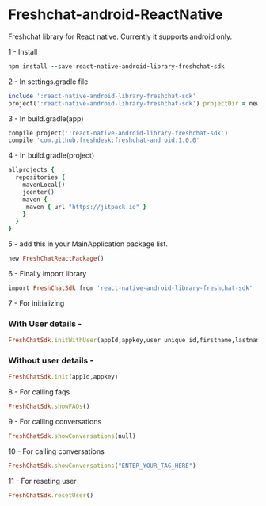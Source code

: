 # Freshchat-android-ReactNative

Freshchat library for React native. Currently it supports android only.

1 - Install 
```ruby
npm install --save react-native-android-library-freshchat-sdk
```

2 - In settings.gradle file 
```ruby
include ':react-native-android-library-freshchat-sdk'
project(':react-native-android-library-freshchat-sdk').projectDir = new File(settingsDir, '../node_modules/react-native-android-library-freshchat-sdk/android')
```

3 - In build.gradle(app) 
```ruby
compile project(':react-native-android-library-freshchat-sdk') 
compile 'com.github.freshdesk:freshchat-android:1.0.0'
```

4 - In build.gradle(project) 
```ruby
allprojects {
  repositories {
    mavenLocal()
    jcenter()
    maven {
     maven { url "https://jitpack.io" }
    }
  }
}
```


5 - add this in your MainApplication package list.
```ruby
new FreshChatReactPackage()
```

6 - Finally import library 
```ruby
import FreshChatSdk from 'react-native-android-library-freshchat-sdk'
```

7 - For initializing
### With User details -
```ruby
FreshChatSdk.initWithUser(appId,appkey,user unique id,firstname,lastname,email,mobile,country code);
```
### Without user details -
```ruby
FreshChatSdk.init(appId,appkey)
```

8 - For calling faqs
```ruby
FreshChatSdk.showFAQs()
```

9 - For calling conversations
```ruby
FreshChatSdk.showConversations(null)
```

10 - For calling conversations
```ruby
FreshChatSdk.showConversations("ENTER_YOUR_TAG_HERE")
```

11 - For reseting user
```ruby
FreshChatSdk.resetUser()
```
